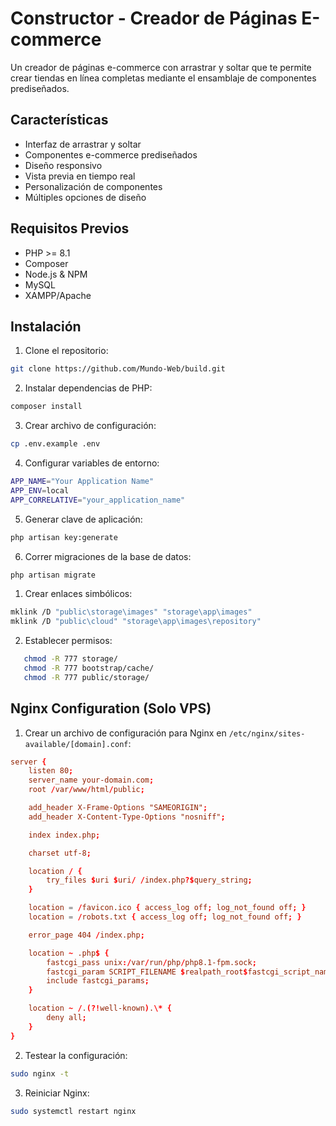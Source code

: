 # Constructor - Creador de Páginas E-commerce

Un creador de páginas e-commerce con arrastrar y soltar que te permite crear tiendas en línea completas mediante el ensamblaje de componentes prediseñados.

## Características
-   Interfaz de arrastrar y soltar
-   Componentes e-commerce prediseñados
-   Diseño responsivo
-   Vista previa en tiempo real
-   Personalización de componentes
-   Múltiples opciones de diseño

## Requisitos Previos
-   PHP >= 8.1
-   Composer
-   Node.js & NPM
-   MySQL
-   XAMPP/Apache

## Instalación

1. Clone el repositorio:
```bash
git clone https://github.com/Mundo-Web/build.git
```

2. Instalar dependencias de PHP:
```bash
composer install
```

3. Crear archivo de configuración:
```bash
cp .env.example .env
```

4. Configurar variables de entorno:
```bash
APP_NAME="Your Application Name"
APP_ENV=local
APP_CORRELATIVE="your_application_name"
```

5. Generar clave de aplicación:
```bash
php artisan key:generate
```

6. Correr migraciones de la base de datos:
```bash
php artisan migrate
```

1. Crear enlaces simbólicos:
```bash
mklink /D "public\storage\images" "storage\app\images"
mklink /D "public\cloud" "storage\app\images\repository"
```

2. Establecer permisos:
```bash
   chmod -R 777 storage/
   chmod -R 777 bootstrap/cache/
   chmod -R 777 public/storage/
```

## Nginx Configuration (Solo VPS)

1. Crear un archivo de configuración para Nginx en `/etc/nginx/sites-available/[domain].conf`:
```conf
server {
    listen 80;
    server_name your-domain.com;
    root /var/www/html/public;

    add_header X-Frame-Options "SAMEORIGIN";
    add_header X-Content-Type-Options "nosniff";

    index index.php;

    charset utf-8;

    location / {
        try_files $uri $uri/ /index.php?$query_string;
    }

    location = /favicon.ico { access_log off; log_not_found off; }
    location = /robots.txt { access_log off; log_not_found off; }

    error_page 404 /index.php;

    location ~ .php$ {
        fastcgi_pass unix:/var/run/php/php8.1-fpm.sock;
        fastcgi_param SCRIPT_FILENAME $realpath_root$fastcgi_script_name;
        include fastcgi_params;
    }

    location ~ /.(?!well-known).\* {
        deny all;
    }
}
```

2. Testear la configuración:
```bash
sudo nginx -t
```

3. Reiniciar Nginx:
```bash
sudo systemctl restart nginx
```